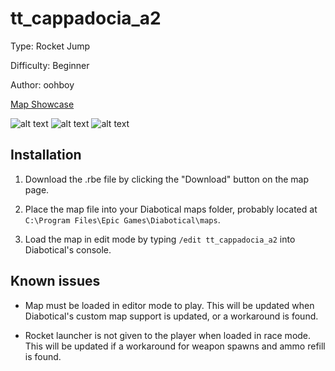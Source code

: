 # tt_cappadocia_a2
Type: Rocket Jump

Difficulty: Beginner

Author: oohboy

[Map Showcase](https://www.youtube.com/watch?v=txneMwS4ZHg)

![alt text](https://github.com/chrisqtp/diabotical-stuff/blob/master/original%20maps/time%20trial/tt_cappadocia/screenshots/1.png?raw=true)
![alt text](https://github.com/chrisqtp/diabotical-stuff/blob/master/original%20maps/time%20trial/tt_cappadocia/screenshots/2.png?raw=true)
![alt text](https://github.com/chrisqtp/diabotical-stuff/blob/master/original%20maps/time%20trial/tt_cappadocia/screenshots/3.png?raw=true)



## Installation

1. Download the .rbe file by clicking the "Download" button on the map page.

2. Place the map file into your Diabotical maps folder, probably located at `C:\Program Files\Epic Games\Diabotical\maps`.

3. Load the map in edit mode by typing `/edit tt_cappadocia_a2` into Diabotical's console.



## Known issues

* Map must be loaded in editor mode to play. This will be updated when Diabotical's custom map support is updated, or a workaround is found.

* Rocket launcher is not given to the player when loaded in race mode. This will be updated if a workaround for weapon spawns and ammo refill is found.
